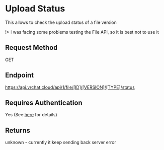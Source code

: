 # Upload Status

This allows to check the upload status of a file version

!> I was facing some problems testing the File API, so it is best not to use it

## Request Method
GET

## Endpoint
https://api.vrchat.cloud/api/1/file/[ID]/[VERSION]/[TYPE]/status

## Requires Authentication
Yes (See [here](/Authorization.md) for details)

## Returns
unknown - currently it keep sending back server error
